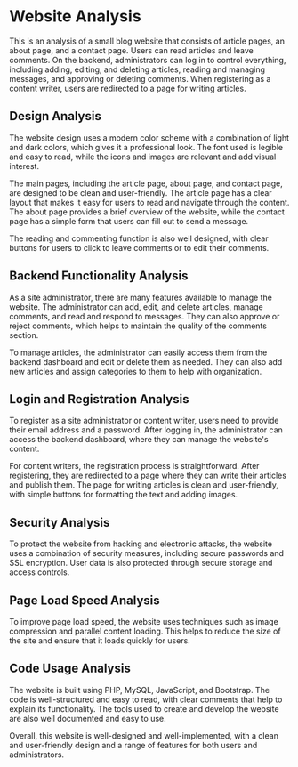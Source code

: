 # Website Analysis

This is an analysis of a small blog website that consists of article pages, an about page, and a contact page. Users can read articles and leave comments. On the backend, administrators can log in to control everything, including adding, editing, and deleting articles, reading and managing messages, and approving or deleting comments. When registering as a content writer, users are redirected to a page for writing articles.

## Design Analysis

The website design uses a modern color scheme with a combination of light and dark colors, which gives it a professional look. The font used is legible and easy to read, while the icons and images are relevant and add visual interest. 

The main pages, including the article page, about page, and contact page, are designed to be clean and user-friendly. The article page has a clear layout that makes it easy for users to read and navigate through the content. The about page provides a brief overview of the website, while the contact page has a simple form that users can fill out to send a message.

The reading and commenting function is also well designed, with clear buttons for users to click to leave comments or to edit their comments.

## Backend Functionality Analysis

As a site administrator, there are many features available to manage the website. The administrator can add, edit, and delete articles, manage comments, and read and respond to messages. They can also approve or reject comments, which helps to maintain the quality of the comments section.

To manage articles, the administrator can easily access them from the backend dashboard and edit or delete them as needed. They can also add new articles and assign categories to them to help with organization.

## Login and Registration Analysis

To register as a site administrator or content writer, users need to provide their email address and a password. After logging in, the administrator can access the backend dashboard, where they can manage the website's content.

For content writers, the registration process is straightforward. After registering, they are redirected to a page where they can write their articles and publish them. The page for writing articles is clean and user-friendly, with simple buttons for formatting the text and adding images.

## Security Analysis

To protect the website from hacking and electronic attacks, the website uses a combination of security measures, including secure passwords and SSL encryption. User data is also protected through secure storage and access controls.

## Page Load Speed Analysis

To improve page load speed, the website uses techniques such as image compression and parallel content loading. This helps to reduce the size of the site and ensure that it loads quickly for users.

## Code Usage Analysis

The website is built using PHP, MySQL, JavaScript, and Bootstrap. The code is well-structured and easy to read, with clear comments that help to explain its functionality. The tools used to create and develop the website are also well documented and easy to use.

Overall, this website is well-designed and well-implemented, with a clean and user-friendly design and a range of features for both users and administrators.
